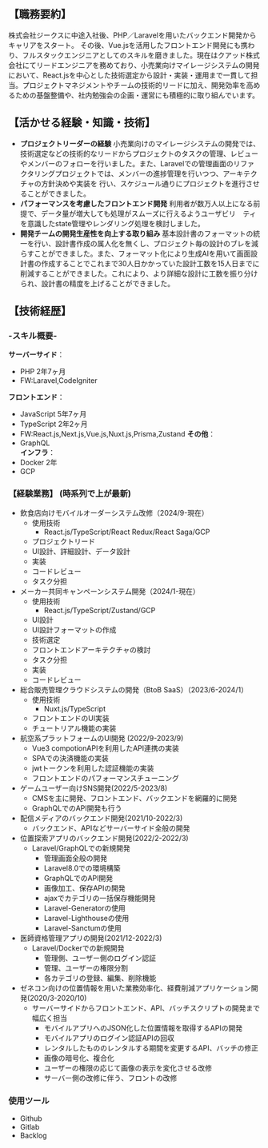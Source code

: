 ## 【職務要約】
株式会社ジークスに中途入社後、PHP／Laravelを用いたバックエンド開発からキャリアをスタート。
その後、Vue.jsを活用したフロントエンド開発にも携わり、フルスタックエンジニアとしてのスキルを磨きました。現在はクアッド株式会社にてリードエンジニアを務めており、小売業向けマイレージシステムの開発において、React.jsを中心とした技術選定から設計・実装・運用まで一貫して担当。プロジェクトマネジメントやチームの技術的リードに加え、開発効率を高めるための基盤整備や、社内勉強会の企画・運営にも積極的に取り組んでいます。

## 【活かせる経験・知識・技術】
- **プロジェクトリーダーの経験**
小売業向けのマイレージシステムの開発では、技術選定などの技術的なリードからプロジェクトのタスクの管理、レビューやメンバーのフォローを行いました。また、Laravelでの管理画面のリファクタリングプロジェクトでは、メンバーの進捗管理を行いつつ、アーキテクチャの方針決めや実装を
行い、スケジュール通りにプロジェクトを進行させることができました。
- **パフォーマンスを考慮したフロントエンド開発**
利用者が数万人以上になる前提で、データ量が増大しても処理がスムーズに行えるようユーザビリ　ティを意識したstate管理やレンダリング処理を検討しました。
- **開発チームの開発生産性を向上する取り組み**
基本設計書のフォーマットの統一を行い、設計書作成の属人化を無くし、プロジェクト毎の設計のブレを減らすことができました。また、フォーマット化により生成AIを用いて画面設計書の作成することでこれまで30人日かかっていた設計工数を15人日までに削減することができました。これにより、より詳細な設計に工数を振り分けられ、設計書の精度を上げることができました。

## 【技術経歴】

### -スキル概要-
**サーバーサイド**：  
- PHP 2年7ヶ月  
- FW:Laravel,CodeIgniter  

**フロントエンド**：  
- JavaScript 5年7ヶ月  
- TypeScript 2年2ヶ月  
- FW:React.js,Next.js,Vue.js,Nuxt.js,Prisma,Zustand
**その他**：
- GraphQL  
**インフラ**：
- Docker 2年
- GCP

### 【経験業務】 (時系列で上が最新)
- 飲食店向けモバイルオーダーシステム改修（2024/9-現在）
  - 使用技術
    - React.js/TypeScript/React Redux/React Saga/GCP
  - プロジェクトリード
  - UI設計、詳細設計、データ設計
  - 実装
  - コードレビュー
  - タスク分担
- メーカー共同キャンペーンシステム開発（2024/1-現在）
  - 使用技術
    - React.js/TypeScript/Zustand/GCP
  - UI設計
  - UI設計フォーマットの作成
  - 技術選定
  - フロントエンドアーキテクチャの検討
  - タスク分担
  - 実装
  - コードレビュー
- 総合販売管理クラウドシステムの開発（BtoB SaaS）（2023/6-2024/1）
  - 使用技術
    - Nuxt.js/TypeScript
  - フロントエンドのUI実装
  - チュートリアル機能の実装  
- 航空系プラットフォームのUI開発 (2022/9-2023/9)
  - Vue3 compotionAPIを利用したAPI連携の実装
  - SPAでの決済機能の実装
  - jwtトークンを利用した認証機能の実装
  - フロントエンドのパフォーマンスチューニング
- ゲームユーザー向けSNS開発(2022/5-2023/8)
  - CMSを主に開発、フロントエンド、バックエンドを網羅的に開発
  - GraphQLでのAPI開発も行う
- 配信メディアのバックエンド開発(2021/10-2022/3)
  - バックエンド、APIなどサーバーサイド全般の開発
- 位置探索アプリのバックエンド開発(2022/2-2022/3)
  - Laravel/GraphQLでの新規開発
    - 管理画面全般の開発
    - Laravel8.0での環境構築
    - GraphQLでのAPI開発
    - 画像加工、保存APIの開発
    - ajaxでカテゴリの一括保存機能開発
    - Laravel-Generatorの使用
    - Laravel-Lighthouseの使用
    - Laravel-Sanctumの使用
- 医師資格管理アプリの開発(2021/12-2022/3)
  - Laravel/Dockerでの新規開発
    - 管理側、ユーザー側のログイン認証
    - 管理、ユーザーの権限分割
    - 各カテゴリの登録、編集、削除機能  
- ゼネコン向けの位置情報を用いた業務効率化、経費削減アプリケーション開発(2020/3-2020/10)
  - サーバーサイドからフロントエンド、API、バッチスクリプトの開発まで幅広く担当
    - モバイルアプリへのJSON化した位置情報を取得するAPIの開発
    - モバイルアプリのログイン認証APIの回収
    - レンタルしたもののレンタルする期間を変更するAPI、バッチの修正
    - 画像の暗号化、複合化
    - ユーザーの権限の応じて画像の表示を変化させる改修
    - サーバー側の改修に伴う、フロントの改修
### 使用ツール
- Github
- Gitlab
- Backlog

    




